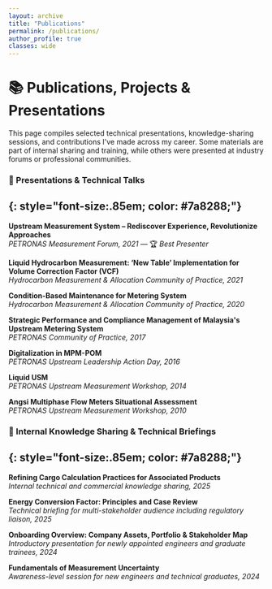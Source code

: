 ```yaml
---
layout: archive
title: "Publications"
permalink: /publications/
author_profile: true
classes: wide
---
```

# 📚 Publications, Projects & Presentations

This page compiles selected technical presentations, knowledge-sharing sessions, and contributions I've made across my career. Some materials are part of internal sharing and training, while others were presented at industry forums or professional communities.


### 📢 Presentations & Technical Talks
{: style="font-size:.85em; color: #7a8288;"}
---

**Upstream Measurement System – Rediscover Experience, Revolutionize Approaches**  
*PETRONAS Measurement Forum, 2021* — 🏆 *Best Presenter*

**Liquid Hydrocarbon Measurement: ‘New Table’ Implementation for Volume Correction Factor (VCF)**  
*Hydrocarbon Measurement & Allocation Community of Practice, 2021*

**Condition-Based Maintenance for Metering System**  
*Hydrocarbon Measurement & Allocation Community of Practice, 2020*

**Strategic Performance and Compliance Management of Malaysia's Upstream Metering System**  
*PETRONAS Community of Practice, 2017*

**Digitalization in MPM-POM**  
*PETRONAS Upstream Leadership Action Day, 2016*

**Liquid USM**  
*PETRONAS Upstream Measurement Workshop, 2014*

**Angsi Multiphase Flow Meters Situational Assessment**  
*PETRONAS Upstream Measurement Workshop, 2010*


### 📘 Internal Knowledge Sharing & Technical Briefings
{: style="font-size:.85em; color: #7a8288;"}
---

**Refining Cargo Calculation Practices for Associated Products**  
*Internal technical and commercial knowledge sharing, 2025*

**Energy Conversion Factor: Principles and Case Review**  
*Technical briefing for multi-stakeholder audience including regulatory liaison, 2025*

**Onboarding Overview: Company Assets, Portfolio & Stakeholder Map**  
*Introductory presentation for newly appointed engineers and graduate trainees, 2024*

**Fundamentals of Measurement Uncertainty**  
*Awareness-level session for new engineers and technical graduates, 2024*

